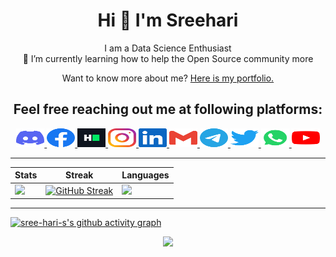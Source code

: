 <h1 align="center">Hi 👋 I'm Sreehari</h1>
<p align="center">I am a Data Science Enthusiast<br>🌱 I’m currently learning how to help the Open Source community more</p>
<p align="center">Want to know more about me? <a href="https://sree-hari-s.github.io/Portfolio-1/" target="_blank">Here is my portfolio.</a></p>
<h2 align="center">Feel free reaching out me at following platforms:</h2>
<div align="center">
  <a href="https://discordapp.com/users/422937496318377994" target="_blank">
    <img src="assets/icons/social/discord/default.svg" width="45" height="30" alt="discord logo"  />
  </a>
  <a href="https://www.facebook.com/sreehari.1999" target="_blank">
    <img src="assets/icons/social/facebook/default.svg" width="45" height="30" alt="facebook logo"  />
  </a>
  <a href="https://www.hackerrank.com/sreeharis1999?hr_r=1" target="_blank">
    <img src="assets/icons/social/hackerrank/default.svg" width="45" height="30" alt="hackerrank logo"  />
  </a>
  <a href="https://www.instagram.com/______aegon______/" target="_blank">
    <img src="assets/icons/social/instagram/default.svg" width="45" height="30" alt="instagram logo"  />
  </a>
  <a href="https://www.linkedin.com/in/sreehari-s-1680" target="_blank">
    <img src="assets/icons/social/linkedin/default.svg" width="45" height="30" alt="linkedin logo"  />
  </a>
  <a href="mailto:sreeharis1999@gmail.com" target="_blank">
    <img src="assets/icons/social/gmail/default.svg" width="45" height="30" alt="Gmail logo"  />
  </a>
  <a href="https://t.me/no_one_99" target="_blank">
    <img src="assets/icons/social/telegram/default.svg" width="45" height="30" alt="telegram logo"  />
  </a>
  <a href="https://twitter.com/sreehari__s" target="_blank">
    <img src="assets/icons/social/twitter/default.svg" width="45" height="30" alt="twitter logo"  />
  </a>
  <a href="https://wa.me/+918089776183" target="_blank">
    <img src="assets/icons/social/whatsapp/default.svg" width="45" height="30" alt="whatsapp logo"  />
  </a>
  <a href="https://www.youtube.com/@sreeharis3989" target="_blank">
    <img src="assets/icons/social/youtube/default.svg" width="45" height="30" alt="youtube logo"  />
  </a>
</div>

---

|Stats |Streak |Languages 
|---|---|---|
|[![](http://github-profile-summary-cards.vercel.app/api/cards/stats?username=sree-hari-s&theme=gruvbox)](https://github.com/sree-hari-s/)|[![GitHub Streak](https://streak-stats.demolab.com?user=sree-hari-s&theme=gruvbox&hide_border=true&border_radius=32&date_format=j%20M%5B%20Y%5D&ring=888888)](https://github.com/sree-hari-s/)|[![](http://github-profile-summary-cards.vercel.app/api/cards/repos-per-language?username=sree-hari-s&theme=gruvbox)](https://github.com/sree-hari-s/)|


---

[![sree-hari-s's github activity graph](https://github-readme-activity-graph.vercel.app/graph?username=sree-hari-s&bg_color=282624&color=d68a1f&line=a8a8a8&point=b05907&area=true&hide_border=true)](https://github.com/sree-hari-s/Programming-Gifs)
<div align='center'>

<div align="center">
  <img src="https://visitor-badge.laobi.icu/badge?page_id=sree-hari-s.sree-hari-s&"  />
</div>

